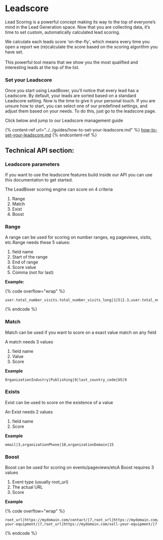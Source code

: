 # Leadscore

Lead Scoring is a powerful concept making its way to the top of everyone’s mind in the Lead Generation space. Now that you are collecting data, it’s time to set custom, automatically calculated lead scoring.

We calculate each leads score 'on-the-fly', which means every time you open a report we (re)calculate the score based on the scoring algorithm you have set. \
\
This powerful tool means that we show you the most qualified and interesting leads at the top of the list.&#x20;

### Set your Leadscore

Once you start using LeadBoxer, you'll notice that every lead has a Leadscore. By default, your leads are sorted based on a standard Leadscore setting. Now is the time to give it your personal touch. If you are unsure how to start, you can select one of our predefined settings, and adjust them based on your needs. To do this, just go to the leadscore page.

Click below and jump to our Leadscore management guide

{% content-ref url="../../guides/how-to-set-your-leadscore.md" %}
[how-to-set-your-leadscore.md](../../guides/how-to-set-your-leadscore.md)
{% endcontent-ref %}

## Technical API section:

### Leadscore parameters

If you want to use the leadscore features build inside our API you can use this documentation to get started.

The LeadBoxer scoring engine can score on 4 criteria

1. Range
2. Match
3. Exist
4. Boost

### Range

A range can be used for scoring on number ranges, eg pageviews, visits, etc.Range needs these 5 values:

1. field name
2. Start of the range
3. End of range
4. Score value
5. Comma (not for last)

**Example:**

{% code overflow="wrap" %}
```
user.total_number_visits.total_number_visits_long|1|5|2.3,user.total_number_visits.total_number_visits_long|5|25|4.7,user.total_number_visits.total_number_visits_long|25|1000|7.0,user.total_pages_viewed.total_pages_viewed_long|1|5|2.3,user.total_pages_viewed.total_pages_viewed_long|5|25|4.7,user.total_pages_viewed.total_pages_viewed_long|25|1000|
```
{% endcode %}

### Match

Match can be used if you want to score on a exact value match on any field

A match needs 3 values

1. field name
2. Value
3. Score

**Example**

```
OrganizationIndustry|Publishing|9|last_country_code|US|9
```

### Exists

Exist can be used to score on the existence of a value

An Exist needs 2 values

1. field name
2. Score

**Example**

```
email|3,organizationPhone|10,organizationDomain|15
```

### Boost

Boost can be used for scoring on events/pageviews/etcA Boost requires 3 values

1. Event type (usually root\_url)
2. The actual URL
3. Score

**Example**

{% code overflow="wrap" %}
```
root_url|https://mydomain.com/contact/|7,root_url|https://mydomain.com/buy-your-equipment/|7,root_url|https://mydomain.com/sell-your-equipment/|7
```
{% endcode %}
